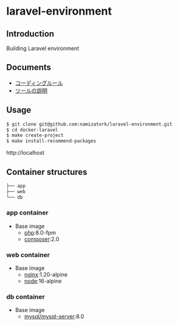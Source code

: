 # laravel-environment

## Introduction

Building Laravel environment

## Documents

- [コーディングルール](document/coding-standards.md)
- [ツールの説明](document/tools.md)

## Usage

```bash
$ git clone git@github.com:namizatork/laravel-environment.git
$ cd docker-laravel
$ make create-project
$ make install-recommend-packages
```

http://localhost

## Container structures

```bash
├── app
├── web
└── db
```

### app container

- Base image
  - [php](https://hub.docker.com/_/php):8.0-fpm
  - [composer](https://hub.docker.com/_/composer):2.0

### web container

- Base image
  - [nginx](https://hub.docker.com/_/nginx):1.20-alpine
  - [node](https://hub.docker.com/_/node):16-alpine

### db container

- Base image
  - [mysql/mysql-server](https://hub.docker.com/r/mysql/mysql-server):8.0

